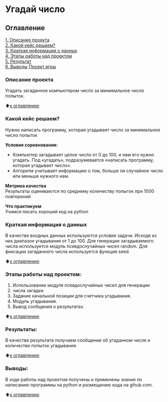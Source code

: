 # Угадай число

## Оглавление  
[1. Описание проекта](https://github.com/Alla-Kr/Alladata/tree/main/my_project#%D0%BE%D0%BF%D0%B8%D1%81%D0%B0%D0%BD%D0%B8%D0%B5-%D0%BF%D1%80%D0%BE%D0%B5%D0%BA%D1%82%D0%B0)  
[2. Какой кейс решаем?](https://github.com/Alla-Kr/Alladata/tree/main/my_project#%D0%BA%D0%B0%D0%BA%D0%BE%D0%B9-%D0%BA%D0%B5%D0%B9%D1%81-%D1%80%D0%B5%D1%88%D0%B0%D0%B5%D0%BC)  
[3. Краткая информация о данных](https://github.com/Alla-Kr/Alladata/tree/main/my_project#%D0%BA%D1%80%D0%B0%D1%82%D0%BA%D0%B0%D1%8F-%D0%B8%D0%BD%D1%84%D0%BE%D1%80%D0%BC%D0%B0%D1%86%D0%B8%D1%8F-%D0%BE-%D0%B4%D0%B0%D0%BD%D0%BD%D1%8B%D1%85)  
[4. Этапы работы над проектом](https://github.com/Alla-Kr/Alladata/tree/main/my_project#%D1%8D%D1%82%D0%B0%D0%BF%D1%8B-%D1%80%D0%B0%D0%B1%D0%BE%D1%82%D1%8B-%D0%BD%D0%B0%D0%B4-%D0%BF%D1%80%D0%BE%D0%B5%D0%BA%D1%82%D0%BE%D0%BC)  
[5. Результат](https://github.com/Alla-Kr/Alladata/tree/main/my_project#%D1%80%D0%B5%D0%B7%D1%83%D0%BB%D1%8C%D1%82%D0%B0%D1%82%D1%8B)    
[6. Выводы](https://github.com/Alla-Kr/Alladata/tree/main/my_project#%D0%B2%D1%8B%D0%B2%D0%BE%D0%B4%D1%8B) 
[Проект игры](https://github.com/Alla-Kr/Alladata/blob/main/my_project/my_game.py)

### Описание проекта    
Угадать загаданное компьютером число за минимальное число попыток.

:arrow_up:[к оглавлению](https://github.com/Alla-Kr/Alladata/tree/main/my_project#%D0%BE%D0%B3%D0%BB%D0%B0%D0%B2%D0%BB%D0%B5%D0%BD%D0%B8%D0%B5)


### Какой кейс решаем?    
Нужно написать программу, которая угадывает число за минимальное число попыток

**Условия соревнования:**  
- Компьютер загадывает целое число от 0 до 100, и нам его нужно угадать. Под «угадать», подразумевается «написать программу, которая угадывает число».
- Алгоритм учитывает информацию о том, больше ли случайное число или меньше нужного нам.

**Метрика качества**     
Результаты оцениваются по среднему количеству попыток при 1000 повторений

**Что практикуем**     
Учимся писать хороший код на python


### Краткая информация о данных
В качестве входных данных используются условия задачи. Исходя из них диапазон угадывания от 1 до 100. Для генерации загадываемого числа используется модуль псевдослучайных чисел random. Для фиксации загаданного числа используется функция seed.
  
:arrow_up:[к оглавлению](https://github.com/Alla-Kr/Alladata/tree/main/my_project#%D0%BE%D0%B3%D0%BB%D0%B0%D0%B2%D0%BB%D0%B5%D0%BD%D0%B8%D0%B5)


### Этапы работы над проектом:  
1. Использование модуля псевдослучайных чисел для генерации 
2. числа загадки.
3. Задание начальной позиции для счетчика угадывания.
4. Модуль угадывания.
5. Вывод сообщения о результатах.

:arrow_up:[к оглавлению](https://github.com/Alla-Kr/Alladata/tree/main/my_project#%D0%BE%D0%B3%D0%BB%D0%B0%D0%B2%D0%BB%D0%B5%D0%BD%D0%B8%D0%B5)


### Результаты:  
В качестве результата получаем сообщение об угаданном числе и количестве попыток угадывания.

:arrow_up:[к оглавлению](https://github.com/Alla-Kr/Alladata/tree/main/my_project#%D0%BE%D0%B3%D0%BB%D0%B0%D0%B2%D0%BB%D0%B5%D0%BD%D0%B8%D0%B5)


### Выводы:  
В ходе работы над проектом получены и применены знания по написанию программы на python и размещению кода на gihub.com.

:arrow_up:[к оглавлению](https://github.com/Alla-Kr/Alladata/tree/main/my_project#%D0%BE%D0%B3%D0%BB%D0%B0%D0%B2%D0%BB%D0%B5%D0%BD%D0%B8%D0%B5)


